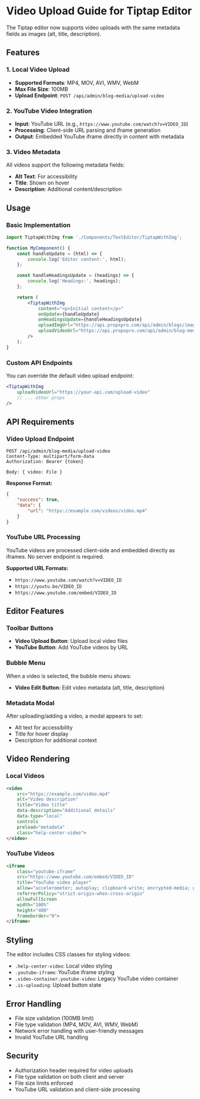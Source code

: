 # Video Upload Guide for Tiptap Editor

The Tiptap editor now supports video uploads with the same metadata fields as images (alt, title, description).

## Features

### 1. Local Video Upload
- **Supported Formats**: MP4, MOV, AVI, WMV, WebM
- **Max File Size**: 100MB
- **Upload Endpoint**: `POST /api/admin/blog-media/upload-video`

### 2. YouTube Video Integration
- **Input**: YouTube URL (e.g., `https://www.youtube.com/watch?v=VIDEO_ID`)
- **Processing**: Client-side URL parsing and iframe generation
- **Output**: Embedded YouTube iframe directly in content with metadata

### 3. Video Metadata
All videos support the following metadata fields:
- **Alt Text**: For accessibility
- **Title**: Shown on hover
- **Description**: Additional content/description

## Usage

### Basic Implementation

```jsx
import TiptapWithImg from './Components/TextEditor/TiptapWithImg';

function MyComponent() {
    const handleUpdate = (html) => {
        console.log('Editor content:', html);
    };

    const handleHeadingsUpdate = (headings) => {
        console.log('Headings:', headings);
    };

    return (
        <TiptapWithImg
            content="<p>Initial content</p>"
            onUpdate={handleUpdate}
            onHeadingsUpdate={handleHeadingsUpdate}
            uploadImgUrl="https://api.propxpro.com/api/admin/blogs/images/upload"
            uploadVideoUrl="https://api.propxpro.com/api/admin/blog-media/upload-video"
        />
    );
}
```

### Custom API Endpoints

You can override the default video upload endpoint:

```jsx
<TiptapWithImg
    uploadVideoUrl="https://your-api.com/upload-video"
    // ... other props
/>
```

## API Requirements

### Video Upload Endpoint
```http
POST /api/admin/blog-media/upload-video
Content-Type: multipart/form-data
Authorization: Bearer {token}

Body: { video: File }
```

**Response Format:**
```json
{
    "success": true,
    "data": {
        "url": "https://example.com/videos/video.mp4"
    }
}
```

### YouTube URL Processing
YouTube videos are processed client-side and embedded directly as iframes. No server endpoint is required.

**Supported URL Formats:**
- `https://www.youtube.com/watch?v=VIDEO_ID`
- `https://youtu.be/VIDEO_ID`
- `https://www.youtube.com/embed/VIDEO_ID`

## Editor Features

### Toolbar Buttons
- **Video Upload Button**: Upload local video files
- **YouTube Button**: Add YouTube videos by URL

### Bubble Menu
When a video is selected, the bubble menu shows:
- **Video Edit Button**: Edit video metadata (alt, title, description)

### Metadata Modal
After uploading/adding a video, a modal appears to set:
- Alt text for accessibility
- Title for hover display
- Description for additional context

## Video Rendering

### Local Videos
```html
<video 
    src="https://example.com/video.mp4" 
    alt="Video description" 
    title="Video title" 
    data-description="Additional details"
    data-type="local"
    controls 
    preload="metadata"
    class="help-center-video">
</video>
```

### YouTube Videos
```html
<iframe 
    class="youtube-iframe"
    src="https://www.youtube.com/embed/VIDEO_ID"
    title="YouTube video player"
    allow="accelerometer; autoplay; clipboard-write; encrypted-media; gyroscope; picture-in-picture; web-share"
    referrerPolicy="strict-origin-when-cross-origin"
    allowFullScreen
    width="100%"
    height="400"
    frameborder="0">
</iframe>
```

## Styling

The editor includes CSS classes for styling videos:
- `.help-center-video`: Local video styling
- `.youtube-iframe`: YouTube iframe styling
- `.video-container.youtube-video`: Legacy YouTube video container
- `.is-uploading`: Upload button state

## Error Handling

- File size validation (100MB limit)
- File type validation (MP4, MOV, AVI, WMV, WebM)
- Network error handling with user-friendly messages
- Invalid YouTube URL handling

## Security

- Authorization header required for video uploads
- File type validation on both client and server
- File size limits enforced
- YouTube URL validation and client-side processing
